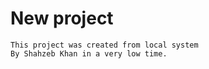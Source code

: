 # New project
    This project was created from local system
    By Shahzeb Khan in a very low time.